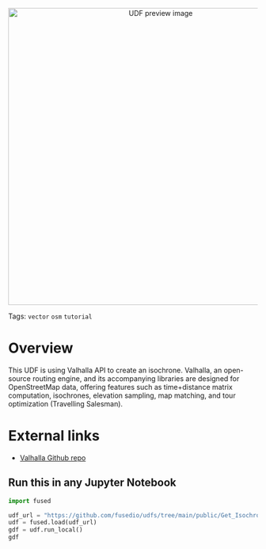 <!--fused:preview-->
<p align="center"><img src="https://fused-magic.s3.us-west-2.amazonaws.com/thumbnails/udfs-staging/Get_Isochrone.png" width="600" alt="UDF preview image"></p>

<!--fused:tags-->
Tags: `vector` `osm` `tutorial`

<!--fused:readme-->
# Overview

This UDF is using Valhalla API to create an isochrone. Valhalla, an open-source routing engine, and its accompanying libraries are designed for OpenStreetMap data, offering features such as time+distance matrix computation, isochrones, elevation sampling, map matching, and tour optimization (Travelling Salesman).

# External links

- [Valhalla Github repo](https://github.com/valhalla/valhalla)

## Run this in any Jupyter Notebook

```python
import fused

udf_url = "https://github.com/fusedio/udfs/tree/main/public/Get_Isochrone"
udf = fused.load(udf_url)
gdf = udf.run_local()
gdf
```